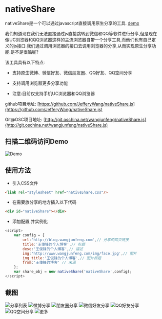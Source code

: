 nativeShare
======

nativeShare是一个可以通过javascript直接调用原生分享的工具.  [demo](http://blog.wangjunfeng.com/demo/native_share/)

我们知道现在我们无法直接通过js直接跳转到微信和QQ等软件进行分享,但是现在像UC浏览器和QQ浏览器这样的主流浏览器自带一个分享工具,而他们也有自己定义的js接口.我们通过调用浏览器的接口去调用浏览器的分享,从而实现原生分享功能.是不是很酷呢?

该工具具有以下特点:

* 支持原生微博、微信好友、微信朋友圈、QQ好友、QQ空间分享

* 支持调用浏览器更多分享功能

* 注意:目前仅支持手机UC浏览器和QQ浏览器

github项目地址:  [https://github.com/JefferyWang/nativeShare.js](https://github.com/JefferyWang/nativeShare.js)

Git@OSC项目地址:  [http://git.oschina.net/wangjunfeng/nativeShare.js](http://git.oschina.net/wangjunfeng/nativeShare.js)

扫描二维码访问Demo
--------------------

![Demo](http://qrapi.cli.im/qr?data=http%253A%252F%252Fblog.wangjunfeng.com%252Fdemo%252Fnative_share%252F&level=H&transparent=false&bgcolor=%23ffffff&forecolor=%23000000&blockpixel=12&marginblock=1&logourl=&size=280&kid=cliim&key=95f6dfd09d364c85a17da72a307b24c5)

使用方法
--------------------

* 引入CSS文件

``` html
<link rel="stylesheet" href="nativeShare.css"/>
```

* 在需要放分享的地方插入以下代码

``` html
<div id="nativeShare"></div>
```

* 添加配置,并实例化

``` javascript
<script>
    var config = {
        url:'http://blog.wangjunfeng.com',// 分享的网页链接
        title:'王俊锋的个人博客',// 标题
        desc:'王俊锋的个人博客',// 描述
        img:'http://www.wangjunfeng.com/img/face.jpg',// 图片
        img_title:'王俊锋的个人博客',// 图片标题
        from:'王俊锋的博客' // 来源
    };
    var share_obj = new nativeShare('nativeShare',config);
</script>
```

截图
--------------------

![分享列表](http://i1.tietuku.com/5e6c8ab36cfb7990.jpg)
![微博分享](http://i1.tietuku.com/b95968a5a28720a4.jpg)
![朋友圈分享](http://i1.tietuku.com/933063f83bffe114.jpg)
![微信好友分享](http://i4.tietuku.com/0605788e4c9dd17d.jpg)
![QQ好友分享](http://i1.tietuku.com/cde46bc93b8677fa.png)
![QQ空间分享](http://i1.tietuku.com/5fa7f7dc87d4215f.png)
![更多](http://i1.tietuku.com/9f391d6e086aecad.jpg)
